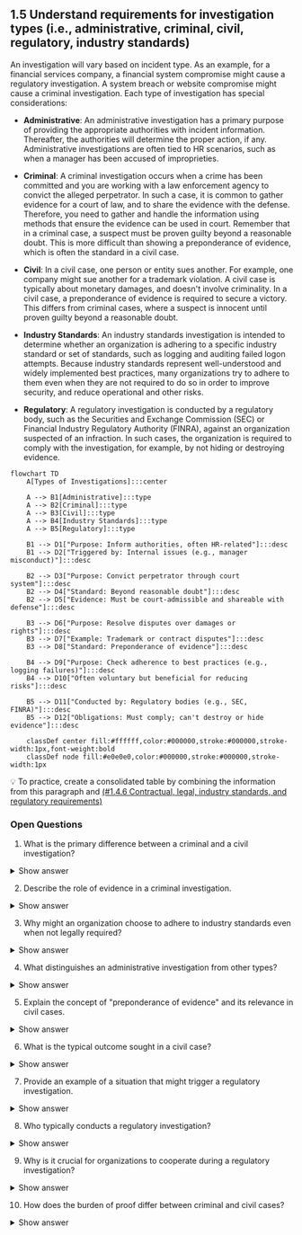 ## 1.5 Understand requirements for investigation types (i.e., administrative, criminal, civil, regulatory, industry standards) ##

An investigation will vary based on incident type. As an example, for a financial services company, a financial system compromise might cause a regulatory investigation. A system breach or website compromise might cause a criminal investigation. Each type of investigation has special considerations:

- **Administrative**: An administrative investigation has a primary purpose of providing the appropriate authorities with incident information. Thereafter, the authorities will determine the proper action, if any. Administrative investigations are often tied to HR scenarios, such as when a manager has been accused of improprieties.

- **Criminal**: A criminal investigation occurs when a crime has been committed and you are working with a law enforcement agency to convict the alleged perpetrator. In such a case, it is common to gather evidence for a court of law, and to share the evidence with the defense. Therefore, you need to gather and handle the information using methods that ensure the evidence can be used in court. Remember that in a criminal case, a suspect must be proven guilty beyond a reasonable doubt. This is more difficult than showing a preponderance of evidence, which is often the standard in a civil case.

- **Civil**: In a civil case, one person or entity sues another. For example, one company might sue another for a trademark violation. A civil case is typically about monetary damages, and doesn't involve criminality. In a civil case, a preponderance of evidence is required to secure a victory. This differs from criminal cases, where a suspect is innocent until proven guilty beyond a reasonable doubt.

- **Industry Standards**: An industry standards investigation is intended to determine whether an organization is adhering to a specific industry standard or set of standards, such as logging and auditing failed logon attempts. Because industry standards represent well-understood and widely implemented best practices, many organizations try to adhere to them even when they are not required to do so in order to improve security, and reduce operational and other risks.

- **Regulatory**: A regulatory investigation is conducted by a regulatory body, such as the Securities and Exchange Commission (SEC) or Financial Industry Regulatory Authority (FINRA), against an organization suspected of an infraction. In such cases, the organization is required to comply with the investigation, for example, by not hiding or destroying evidence.

```mermaid 
flowchart TD
    A[Types of Investigations]:::center

    A --> B1[Administrative]:::type
    A --> B2[Criminal]:::type
    A --> B3[Civil]:::type
    A --> B4[Industry Standards]:::type
    A --> B5[Regulatory]:::type

    B1 --> D1["Purpose: Inform authorities, often HR-related"]:::desc
    B1 --> D2["Triggered by: Internal issues (e.g., manager misconduct)"]:::desc

    B2 --> D3["Purpose: Convict perpetrator through court system"]:::desc
    B2 --> D4["Standard: Beyond reasonable doubt"]:::desc
    B2 --> D5["Evidence: Must be court-admissible and shareable with defense"]:::desc

    B3 --> D6["Purpose: Resolve disputes over damages or rights"]:::desc
    B3 --> D7["Example: Trademark or contract disputes"]:::desc
    B3 --> D8["Standard: Preponderance of evidence"]:::desc

    B4 --> D9["Purpose: Check adherence to best practices (e.g., logging failures)"]:::desc
    B4 --> D10["Often voluntary but beneficial for reducing risks"]:::desc

    B5 --> D11["Conducted by: Regulatory bodies (e.g., SEC, FINRA)"]:::desc
    B5 --> D12["Obligations: Must comply; can't destroy or hide evidence"]:::desc

    classDef center fill:#ffffff,color:#000000,stroke:#000000,stroke-width:1px,font-weight:bold
    classDef node fill:#e0e0e0,color:#000000,stroke:#000000,stroke-width:1px
```

:bulb: To practice, create a consolidated table by combining the information from this paragraph and [(#1.4.6 Contractual, legal, industry standards, and regulatory requirements)](https://github.com/lorenzoleonelli/CISSP-Zero-to-Hero/blob/main/DOMAIN1%3A%20The%20Cybersecurity%20Manager/1.4%20Understand%20legal%2C%20regulatory%2C%20and%20compliance%20issues%20that%20pertain%20to%20information%20security%20in%20a%20holistic%20context.md#146-contractual-legal-industry-standards-and-regulatory-requirements)

### Open Questions ###
1. What is the primary difference between a criminal and a civil investigation?
<details>
  <summary>Show answer</summary>
A criminal investigation involves a crime and seeks to convict the perpetrator, while a civil investigation deals with disputes between individuals or entities and typically seeks monetary damages.
</details>

2. Describe the role of evidence in a criminal investigation.
<details>
  <summary>Show answer</summary>
Evidence in a criminal investigation must be gathered and handled meticulously to be admissible in court, as it aims to prove the suspect's guilt beyond a reasonable doubt.
</details>

3. Why might an organization choose to adhere to industry standards even when not legally required?
<details>
  <summary>Show answer</summary>
Organizations may adhere to industry standards to enhance security, minimize risks, and demonstrate best practices, even if not legally obligated.
</details>

4. What distinguishes an administrative investigation from other types?
<details>
  <summary>Show answer</summary>
Administrative investigations focus on gathering information for authorities to determine appropriate action, often related to internal issues like HR concerns.
</details>

5. Explain the concept of "preponderance of evidence" and its relevance in civil cases.
<details>
  <summary>Show answer</summary>
"Preponderance of evidence" means the evidence presented is more convincing than the opposing side's, which is the standard for winning a civil case.
</details>

6. What is the typical outcome sought in a civil case?
<details>
  <summary>Show answer</summary>
The typical outcome sought in a civil case is monetary compensation for damages suffered by the plaintiff.
</details>

7. Provide an example of a situation that might trigger a regulatory investigation.
<details>
  <summary>Show answer</summary>
A company suspected of violating financial regulations, such as insider trading, could trigger a regulatory investigation by the SEC.
</details>

8. Who typically conducts a regulatory investigation?
<details>
  <summary>Show answer</summary>
Regulatory investigations are conducted by government agencies responsible for enforcing specific regulations, such as the SEC or FINRA.
</details>

9. Why is it crucial for organizations to cooperate during a regulatory investigation?
<details>
  <summary>Show answer</summary>
Organizations must cooperate with regulatory investigations to avoid penalties and demonstrate compliance with the law.
</details>

10. How does the burden of proof differ between criminal and civil cases?
<details>
  <summary>Show answer</summary>
In criminal cases, the prosecution must prove guilt "beyond a reasonable doubt," while in civil cases, the plaintiff only needs to demonstrate a "preponderance of evidence."
</details>
